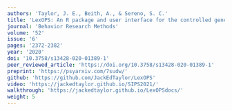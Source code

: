 ```yaml
---
authors: 'Taylor, J. E., Beith, A., & Sereno, S. C.'
title: 'LexOPS: An R package and user interface for the controlled generation of word stimuli.'
journal: 'Behavior Research Methods'
volume: '52'
issue: '6'
pages: '2372-2382'
year: '2020'
doi: '10.3758/s13428-020-01389-1'
peer_reviewed_article: 'https://doi.org/10.3758/s13428-020-01389-1'
preprint: 'https://psyarxiv.com/7sudw/'
github: 'https://github.com/JackEdTaylor/LexOPS'
video: 'https://jackedtaylor.github.io/SIPS2021/'
walkthrough: 'https://jackedtaylor.github.io/LexOPSdocs/'
weight: 5
---
```

